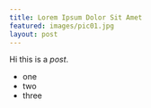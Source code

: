 ```yaml
---
title: Lorem Ipsum Dolor Sit Amet
featured: images/pic01.jpg
layout: post
---
```


Hi this is a *post*.

- one
- two
- three
